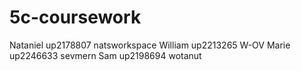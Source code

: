 # 5c-coursework

Nataniel up2178807 natsworkspace
William up2213265 W-OV
Marie up2246633 sevmern
Sam up2198694 wotanut

